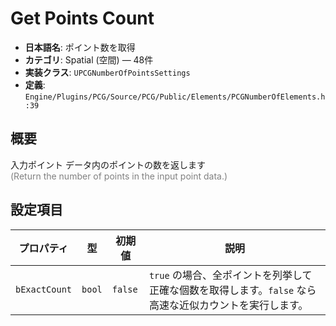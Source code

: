 # Get Points Count

- **日本語名**: ポイント数を取得
- **カテゴリ**: Spatial (空間) — 48件
- **実装クラス**: `UPCGNumberOfPointsSettings`
- **定義**: `Engine/Plugins/PCG/Source/PCG/Public/Elements/PCGNumberOfElements.h:39`

## 概要

入力ポイント データ内のポイントの数を返します<br><span style='color:gray'>(Return the number of points in the input point data.)</span>

## 設定項目


| プロパティ | 型 | 初期値 | 説明 |
| --- | --- | --- | --- |
| `bExactCount` | `bool` | `false` | `true` の場合、全ポイントを列挙して正確な個数を取得します。`false` なら高速な近似カウントを実行します。 |
